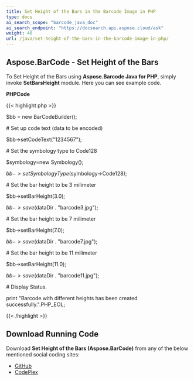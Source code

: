 ```yaml
---
title: Set Height of the Bars in the Barcode Image in PHP
type: docs
ai_search_scope: "barcode_java_doc"
ai_search_endpoint: "https://docsearch.api.aspose.cloud/ask"
weight: 40
url: /java/set-height-of-the-bars-in-the-barcode-image-in-php/
---
```


## **Aspose.BarCode - Set Height of the Bars**
To Set Height of the Bars using **Aspose.Barcode Java for PHP**, simply invoke **SetBarsHeight** module. Here you can see example code.

**PHPCode**

{{< highlight php >}}

 $bb = new BarCodeBuilder();

\# Set up code text (data to be encoded)

$bb->setCodeText("1234567");

\# Set the symbology type to Code128

$symbology=new Symbology();

$bb->setSymbologyType($symbology->Code128);

\# Set the bar height to be 3 milimeter

$bb->setBarHeight(3.0);

$bb->save($dataDir . "barcode3.jpg");

\# Set the bar height to be 7 milimeter

$bb->setBarHeight(7.0);

$bb->save($dataDir . "barcode7.jpg");

\# Set the bar height to be 11 milimeter

$bb->setBarHeight(11.0);

$bb->save($dataDir . "barcode11.jpg");

\# Display Status.

print "Barcode with different heights has been created successfully.".PHP_EOL;

{{< /highlight >}}
## **Download Running Code**
Download **Set Height of the Bars (Aspose.BarCode)** from any of the below mentioned social coding sites:

- [GitHub](https://github.com/aspose-barcode/Aspose.BarCode-for-Java/blob/master/Plugins/Aspose_Barcode_Java_for_PHP/src/aspose/barcode/WorkingWithBarcode/AdvanceBarcodeFeatures/SetBarsHeight.php)
- [CodePlex](https://asposebarcodejavaphp.codeplex.com/SourceControl/latest#src/aspose/barcode/WorkingWithBarcode/AdvanceBarcodeFeatures/SetBarsHeight.php)
